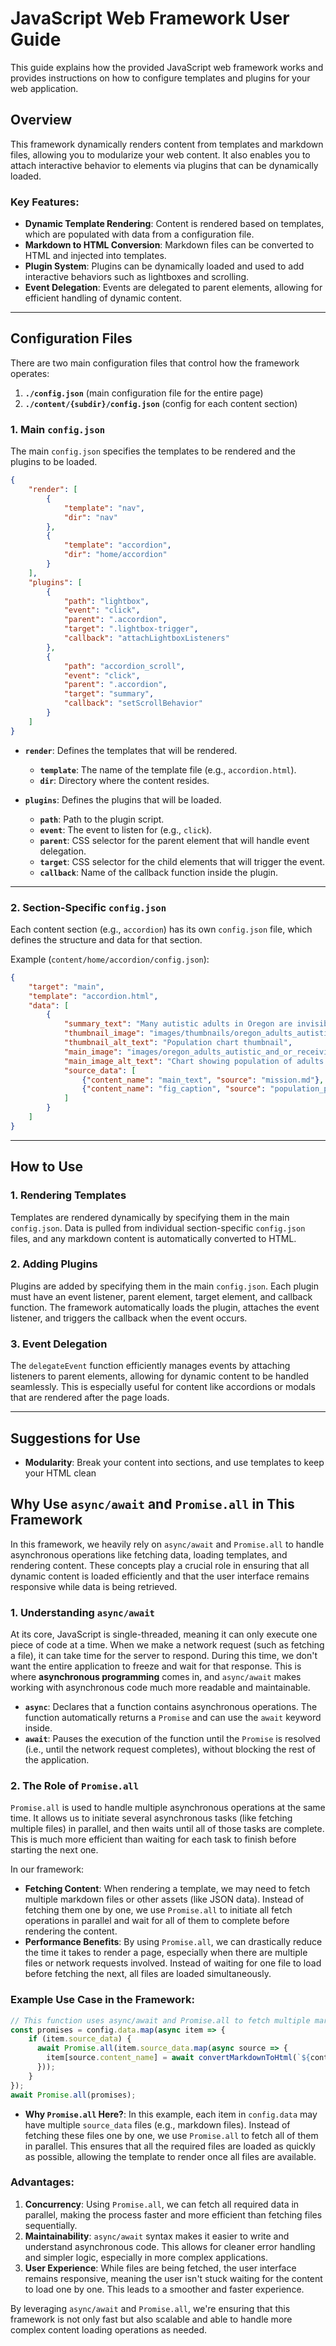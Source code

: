 # JavaScript Web Framework User Guide

This guide explains how the provided JavaScript web framework works and provides instructions on how to configure templates and plugins for your web application.

## Overview

This framework dynamically renders content from templates and markdown files, allowing you to modularize your web content. It also enables you to attach interactive behavior to elements via plugins that can be dynamically loaded.

### Key Features:
- **Dynamic Template Rendering**: Content is rendered based on templates, which are populated with data from a configuration file.
- **Markdown to HTML Conversion**: Markdown files can be converted to HTML and injected into templates.
- **Plugin System**: Plugins can be dynamically loaded and used to add interactive behaviors such as lightboxes and scrolling.
- **Event Delegation**: Events are delegated to parent elements, allowing for efficient handling of dynamic content.

---

## Configuration Files

There are two main configuration files that control how the framework operates:
1. **`./config.json`** (main configuration file for the entire page)
2. **`./content/{subdir}/config.json`** (config for each content section)

### 1. Main `config.json`

The main `config.json` specifies the templates to be rendered and the plugins to be loaded.

```json
{
    "render": [
        {
            "template": "nav",
            "dir": "nav"
        },
        {
            "template": "accordion",
            "dir": "home/accordion"
        }
    ],
    "plugins": [
        {
            "path": "lightbox",
            "event": "click",
            "parent": ".accordion",
            "target": ".lightbox-trigger",
            "callback": "attachLightboxListeners"
        },
        {
            "path": "accordion_scroll",
            "event": "click",
            "parent": ".accordion",
            "target": "summary",
            "callback": "setScrollBehavior"
        }
    ]
}
```

- **`render`**: Defines the templates that will be rendered.
    - **`template`**: The name of the template file (e.g., `accordion.html`).
    - **`dir`**: Directory where the content resides.
  
- **`plugins`**: Defines the plugins that will be loaded.
    - **`path`**: Path to the plugin script.
    - **`event`**: The event to listen for (e.g., `click`).
    - **`parent`**: CSS selector for the parent element that will handle event delegation.
    - **`target`**: CSS selector for the child elements that will trigger the event.
    - **`callback`**: Name of the callback function inside the plugin.

---

### 2. Section-Specific `config.json`

Each content section (e.g., `accordion`) has its own `config.json` file, which defines the structure and data for that section.

Example (`content/home/accordion/config.json`):

```json
{
    "target": "main",
    "template": "accordion.html",
    "data": [
        {
            "summary_text": "Many autistic adults in Oregon are invisible, marginalized, and struggling. We can fix this.",
            "thumbnail_image": "images/thumbnails/oregon_adults_autistic_and_or_receiving_idd_services_thumbnail.png",
            "thumbnail_alt_text": "Population chart thumbnail",
            "main_image": "images/oregon_adults_autistic_and_or_receiving_idd_services.png",
            "main_image_alt_text": "Chart showing population of adults in oregon receiving I/DD services and/or autistic.",
            "source_data": [
                {"content_name": "main_text", "source": "mission.md"},
                {"content_name": "fig_caption", "source": "population_plot_caption.md"}
            ]
        }
    ]
}
```

---

## How to Use

### 1. Rendering Templates
Templates are rendered dynamically by specifying them in the main `config.json`. Data is pulled from individual section-specific `config.json` files, and any markdown content is automatically converted to HTML.

### 2. Adding Plugins
Plugins are added by specifying them in the main `config.json`. Each plugin must have an event listener, parent element, target element, and callback function. The framework automatically loads the plugin, attaches the event listener, and triggers the callback when the event occurs.

### 3. Event Delegation
The `delegateEvent` function efficiently manages events by attaching listeners to parent elements, allowing for dynamic content to be handled seamlessly. This is especially useful for content like accordions or modals that are rendered after the page loads.

---

## Suggestions for Use
- **Modularity**: Break your content into sections, and use templates to keep your HTML clean


## Why Use `async/await` and `Promise.all` in This Framework

In this framework, we heavily rely on `async/await` and `Promise.all` to handle asynchronous operations like fetching data, loading templates, and rendering content. These concepts play a crucial role in ensuring that all dynamic content is loaded efficiently and that the user interface remains responsive while data is being retrieved.

### 1. **Understanding `async/await`**
At its core, JavaScript is single-threaded, meaning it can only execute one piece of code at a time. When we make a network request (such as fetching a file), it can take time for the server to respond. During this time, we don't want the entire application to freeze and wait for that response. This is where **asynchronous programming** comes in, and `async/await` makes working with asynchronous code much more readable and maintainable.

- **`async`**: Declares that a function contains asynchronous operations. The function automatically returns a `Promise` and can use the `await` keyword inside.
- **`await`**: Pauses the execution of the function until the `Promise` is resolved (i.e., until the network request completes), without blocking the rest of the application.

### 2. **The Role of `Promise.all`**
`Promise.all` is used to handle multiple asynchronous operations at the same time. It allows us to initiate several asynchronous tasks (like fetching multiple files) in parallel, and then waits until all of those tasks are complete. This is much more efficient than waiting for each task to finish before starting the next one.

In our framework:
- **Fetching Content**: When rendering a template, we may need to fetch multiple markdown files or other assets (like JSON data). Instead of fetching them one by one, we use `Promise.all` to initiate all fetch operations in parallel and wait for all of them to complete before rendering the content.
- **Performance Benefits**: By using `Promise.all`, we can drastically reduce the time it takes to render a page, especially when there are multiple files or network requests involved. Instead of waiting for one file to load before fetching the next, all files are loaded simultaneously.

### Example Use Case in the Framework:
```javascript
// This function uses async/await and Promise.all to fetch multiple markdown files at the same time
const promises = config.data.map(async item => {
    if (item.source_data) {
      await Promise.all(item.source_data.map(async source => {
        item[source.content_name] = await convertMarkdownToHtml(`${contentDir}/${source.source}`);
      }));
    }
});
await Promise.all(promises);
```

- **Why `Promise.all` Here?**: In this example, each item in `config.data` may have multiple `source_data` files (e.g., markdown files). Instead of fetching these files one by one, we use `Promise.all` to fetch all of them in parallel. This ensures that all the required files are loaded as quickly as possible, allowing the template to render once all files are available.

### Advantages:
1. **Concurrency**: Using `Promise.all`, we can fetch all required data in parallel, making the process faster and more efficient than fetching files sequentially.
2. **Maintainability**: `async/await` syntax makes it easier to write and understand asynchronous code. This allows for cleaner error handling and simpler logic, especially in more complex applications.
3. **User Experience**: While files are being fetched, the user interface remains responsive, meaning the user isn't stuck waiting for the content to load one by one. This leads to a smoother and faster experience.

By leveraging `async/await` and `Promise.all`, we're ensuring that this framework is not only fast but also scalable and able to handle more complex content loading operations as needed.